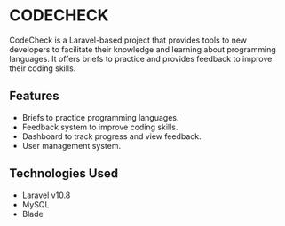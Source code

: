 # CODECHECK
<p></p>
CodeCheck is a Laravel-based project that provides tools to new developers to facilitate their knowledge and learning about programming languages. It offers briefs to practice and provides feedback to improve their coding skills.

## Features



- Briefs to practice programming languages.
- Feedback system to improve coding skills.
- Dashboard to track progress and view feedback.
- User management system.



## Technologies Used

- Laravel v10.8
- MySQL
- Blade

